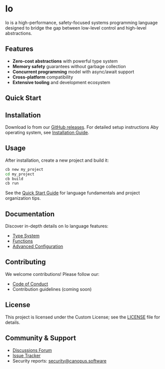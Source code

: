 # Io

Io is a high-performance, safety-focused systems programming language designed to bridge the gap between low-level control and high-level abstractions.

## Features

- **Zero-cost abstractions** with powerful type system
- **Memory safety** guarantees without garbage collection
- **Concurrent programming** model with async/await support
- **Cross-platform** compatibility
- **Extensive tooling** and development ecosystem

## Quick Start

## Installation
Download Io from our [GitHub releases](https://github.com/Gamecooler19/Io/releases).
For detailed setup instructions Aby operating system, see [Installation Guide](docs/getting-started/installation.md).

## Usage
After installation, create a new project and build it:
```bash
cb new my_project
cd my_project
cb build
cb run
```
See the [Quick Start Guide](docs/getting-started/quickstart.md) for language fundamentals and project organization tips.

## Documentation
Discover in-depth details on Io language features:
- [Type System](docs/core/type-system.md)
- [Functions](docs/core/functions.md)
- [Advanced Configuration](docs/getting-started/installation.md)

## Contributing
We welcome contributions! Please follow our:
- [Code of Conduct](CODE_OF_CONDUCT.MD)
- Contribution guidelines (coming soon)

## License
This project is licensed under the Custom License; see the [LICENSE](LICENSE.MD) file for details.

## Community & Support
- [Discussions Forum](https://io.canopus.software)
- [Issue Tracker](https://github.com/Gamecooler19/Io/issues)
- Security reports: security@canopus.software
